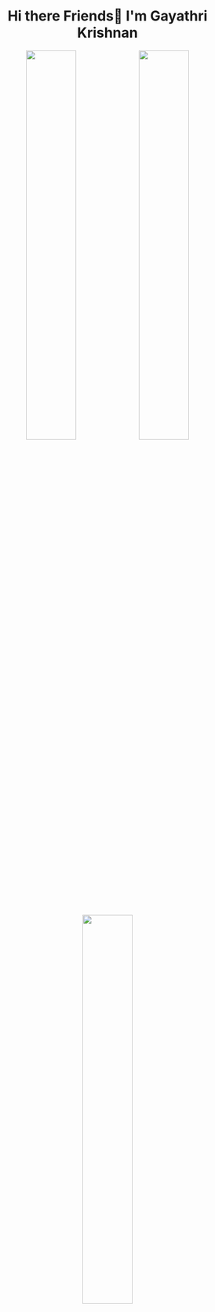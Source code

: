 <h1 align="center"> Hi there Friends👋 I'm Gayathri Krishnan </h1>

<p align = "center">
  <img width = "45%" src = "https://github-readme-stats-beta-tawny.vercel.app/api?username=GK3077designer&show_icons=true&theme=algolia">
  <img width = "45%" src ="https://streak-stats.demolab.com?user=GK3077designer&theme=radical">
  <img width = "45%" src ="https://github-readme-stats-beta-tawny.vercel.app/api/top-langs/?username=GK3077designer&theme=algolia">
  
</p>
<!--
**GK3077designer/GK3077designer** is a ✨ _special_ ✨ repository because its `README.md` (this file) appears on your GitHub profile.

Here are some ideas to get you started:

- 🔭 I’m currently working on ...
- 🌱 I’m currently learning ...
- 👯 I’m looking to collaborate on ...
- 🤔 I’m looking for help with ...
- 💬 Ask me about ...
- 📫 How to reach me: ...
- 😄 Pronouns: ...
- ⚡ Fun fact: ...
-->
